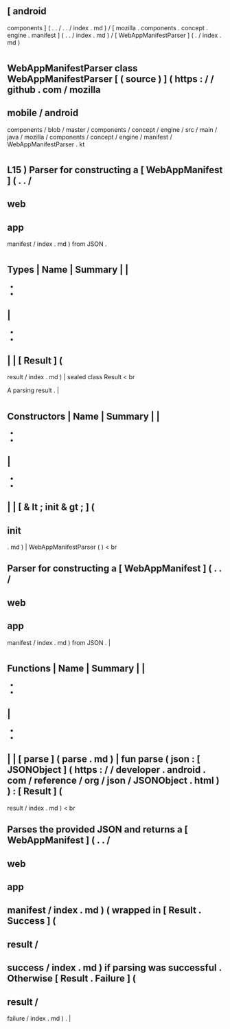[
android
-
components
]
(
.
.
/
.
.
/
index
.
md
)
/
[
mozilla
.
components
.
concept
.
engine
.
manifest
]
(
.
.
/
index
.
md
)
/
[
WebAppManifestParser
]
(
.
/
index
.
md
)
#
WebAppManifestParser
class
WebAppManifestParser
[
(
source
)
]
(
https
:
/
/
github
.
com
/
mozilla
-
mobile
/
android
-
components
/
blob
/
master
/
components
/
concept
/
engine
/
src
/
main
/
java
/
mozilla
/
components
/
concept
/
engine
/
manifest
/
WebAppManifestParser
.
kt
#
L15
)
Parser
for
constructing
a
[
WebAppManifest
]
(
.
.
/
-
web
-
app
-
manifest
/
index
.
md
)
from
JSON
.
#
#
#
Types
|
Name
|
Summary
|
|
-
-
-
|
-
-
-
|
|
[
Result
]
(
-
result
/
index
.
md
)
|
sealed
class
Result
<
br
>
A
parsing
result
.
|
#
#
#
Constructors
|
Name
|
Summary
|
|
-
-
-
|
-
-
-
|
|
[
&
lt
;
init
&
gt
;
]
(
-
init
-
.
md
)
|
WebAppManifestParser
(
)
<
br
>
Parser
for
constructing
a
[
WebAppManifest
]
(
.
.
/
-
web
-
app
-
manifest
/
index
.
md
)
from
JSON
.
|
#
#
#
Functions
|
Name
|
Summary
|
|
-
-
-
|
-
-
-
|
|
[
parse
]
(
parse
.
md
)
|
fun
parse
(
json
:
[
JSONObject
]
(
https
:
/
/
developer
.
android
.
com
/
reference
/
org
/
json
/
JSONObject
.
html
)
)
:
[
Result
]
(
-
result
/
index
.
md
)
<
br
>
Parses
the
provided
JSON
and
returns
a
[
WebAppManifest
]
(
.
.
/
-
web
-
app
-
manifest
/
index
.
md
)
(
wrapped
in
[
Result
.
Success
]
(
-
result
/
-
success
/
index
.
md
)
if
parsing
was
successful
.
Otherwise
[
Result
.
Failure
]
(
-
result
/
-
failure
/
index
.
md
)
.
|
